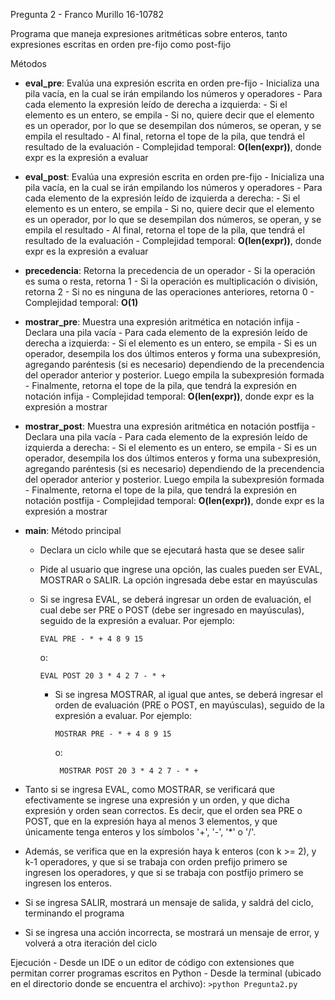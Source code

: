 Pregunta 2 - Franco Murillo 16-10782

Programa que maneja expresiones aritméticas sobre enteros, tanto expresiones escritas en orden pre-fijo como post-fijo

Métodos

- __eval_pre__: Evalúa una expresión escrita en orden pre-fijo
        - Inicializa una pila vacía, en la cual se irán empilando los números y operadores
        - Para cada elemento la expresión leído de derecha a izquierda:
            - Si el elemento es un entero, se empila
            - Si no, quiere decir que el elemento es un operador, por lo que se desempilan dos números, se operan, y se empila el resultado
        - Al final, retorna el tope de la pila, que tendrá el resultado de la evaluación
        - Complejidad temporal: __O(len(expr))__, donde expr es la expresión a evaluar

- __eval_post__: Evalúa una expresión escrita en orden pre-fijo
        - Inicializa una pila vacía, en la cual se irán empilando los números y operadores
        - Para cada elemento de la expresión leído de izquierda a derecha:
            - Si el elemento es un entero, se empila
            - Si no, quiere decir que el elemento es un operador, por lo que se desempilan dos números, se operan, y se empila el resultado
        - Al final, retorna el tope de la pila, que tendrá el resultado de la evaluación
        - Complejidad temporal: __O(len(expr))__, donde expr es la expresión a evaluar

- __precedencia__: Retorna la precedencia de un operador
        - Si la operación es suma o resta, retorna 1
        - Si la operación es multiplicación o división, retorna 2
        - Si no es ninguna de las operaciones anteriores, retorna 0
        - Complejidad temporal: __O(1)__

- __mostrar_pre__: Muestra una expresión aritmética en notación infija
        - Declara una pila vacía
        - Para cada elemento de la expresión leído de derecha a izquierda:
            - Si el elemento es un entero, se empila
            - Si es un operador, desempila los dos últimos enteros y forma una subexpresión, agregando paréntesis (si es necesario) dependiendo de la precendencia del operador anterior y posterior. Luego empila la subexpresión formada
        - Finalmente, retorna el tope de la pila, que tendrá la expresión en notación infija
        - Complejidad temporal: __O(len(expr))__, donde expr es la expresión a mostrar

- __mostrar_post__: Muestra una expresión aritmética en notación postfija
        - Declara una pila vacía
        - Para cada elemento de la expresión leído de izquierda a derecha:
            - Si el elemento es un entero, se empila
            - Si es un operador, desempila los dos últimos enteros y forma una subexpresión, agregando paréntesis (si es necesario) dependiendo de la precendencia del operador anterior y posterior. Luego empila la subexpresión formada
        - Finalmente, retorna el tope de la pila, que tendrá la expresión en notación postfija
        - Complejidad temporal: __O(len(expr))__, donde expr es la expresión a mostrar

- __main__: Método principal
  - Declara un ciclo while que se ejecutará hasta que se desee salir
  - Pide al usuario que ingrese una opción, las cuales pueden ser EVAL, MOSTRAR o SALIR. La opción ingresada debe estar en mayúsculas
  - Si se ingresa EVAL, se deberá ingresar un orden de evaluación, el cual debe ser PRE o POST (debe ser ingresado en mayúsculas), seguido de la expresión a evaluar. Por ejemplo:
    ```
    EVAL PRE - * + 4 8 9 15 
    ```
    o:
    ```
    EVAL POST 20 3 * 4 2 7 - * + 
    ```

    - Si se ingresa MOSTRAR, al igual que antes, se deberá ingresar el orden de evaluación (PRE o POST, en mayúsculas), seguido de la expresión a evaluar. Por ejemplo:
      ```
      MOSTRAR PRE - * + 4 8 9 15 
      ```
      o:
      ```
       MOSTRAR POST 20 3 * 4 2 7 - * + 
      ```
- Tanto si se ingresa EVAL, como MOSTRAR, se verificará que efectivamente se ingrese una expresión y un orden, y que dicha expresión y orden sean correctos. Es decir, que el orden sea PRE o POST, que en la expresión haya al menos 3 elementos, y que únicamente tenga enteros y los símbolos '+', '-', '*' o '/'.
- Además, se verifica que en la expresión haya k enteros (con k >= 2), y k-1 operadores, y que si se trabaja con orden prefijo primero se ingresen los operadores, y que si se trabaja con postfijo primero se ingresen los enteros.
- Si se ingresa SALIR, mostrará un mensaje de salida, y saldrá del ciclo, terminando el programa
- Si se ingresa una acción incorrecta, se mostrará un mensaje de error, y volverá a otra iteración del ciclo

Ejecución
    - Desde un IDE o un editor de código con extensiones que permitan correr programas escritos en Python
    - Desde la terminal (ubicado en el directorio donde se encuentra el archivo):
        ```
            >python Pregunta2.py 
        ```        

    
